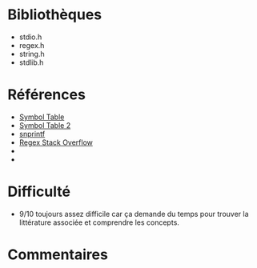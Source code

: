 # Bibliothèques
* stdio.h
* regex.h
* string.h
* stdlib.h

# Références
* [Symbol Table](https://en.wikipedia.org/wiki/Symbol_table)
* [Symbol Table 2](https://www.geeksforgeeks.org/symbol-table-compiler/)
* [snprintf](https://en.cppreference.com/w/c/io/fprintf)
* [Regex Stack Overflow](https://stackoverflow.com/questions/12993187/regular-expression-to-recognize-variable-declarations-in-c)
* 
* 

# Difficulté
* 9/10 toujours assez difficile car ça demande du temps pour trouver la littérature associée et comprendre les concepts.

# Commentaires


